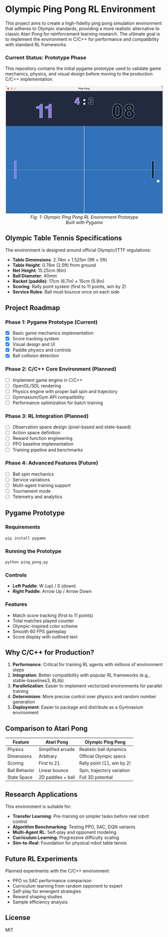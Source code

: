 # Olympic Ping Pong RL Environment

This project aims to create a high-fidelity ping pong simulation environment that adheres to Olympic standards, providing a more realistic alternative to classic Atari Pong for reinforcement learning research. The ultimate goal is to implement the environment in C/C++ for performance and compatibility with standard RL frameworks.

### Current Status: Prototype Phase

This repository contains the initial pygame prototype used to validate game mechanics, physics, and visual design before moving to the production C/C++ implementation.

<p align="center">
  <img src="Screenshot.png" alt="Pong Training" width="500" />
  <br><em>Fig. 1: Olympic Ping Pong RL Environment Prototype<br>Built with Pygame</em>
</p>


## Olympic Table Tennis Specifications

The environment is designed around official Olympic/ITTF regulations:

- **Table Dimensions**: 2.74m × 1.525m (9ft × 5ft)
- **Table Height**: 0.76m (2.5ft) from ground
- **Net Height**: 15.25cm (6in)
- **Ball Diameter**: 40mm
- **Racket (paddle)**: 17cm (6.7in) × 15cm (5.9in)
- **Scoring**: Rally point system (first to 11 points, win by 2)
- **Service Rules**: Ball must bounce once on each side

## Project Roadmap

### Phase 1: Pygame Prototype (Current)
- [x] Basic game mechanics implementation
- [x] Score tracking system
- [x] Visual design and UI
- [x] Paddle physics and controls
- [x] Ball collision detection

### Phase 2: C/C++ Core Environment (Planned)
- [ ] Implement game engine in C/C++
- [ ] OpenGL/SDL rendering
- [ ] Physics engine with proper ball spin and trajectory
- [ ] Gymnasium/Gym API compatibility
- [ ] Performance optimization for batch training

### Phase 3: RL Integration (Planned)
- [ ] Observation space design (pixel-based and state-based)
- [ ] Action space definition
- [ ] Reward function engineering
- [ ] PPO baseline implementation
- [ ] Training pipeline and benchmarks

### Phase 4: Advanced Features (Future)
- [ ] Ball spin mechanics
- [ ] Service variations
- [ ] Multi-agent training support
- [ ] Tournament mode
- [ ] Telemetry and analytics

## Pygame Prototype

### Requirements
```bash
pip install pygame
```

### Running the Prototype
```bash
python ping_pong.py
```

### Controls
- **Left Paddle**: W (up) / S (down)
- **Right Paddle**: Arrow Up / Arrow Down

### Features
- Match score tracking (first to 11 points)
- Total matches played counter
- Olympic-inspired color scheme
- Smooth 60 FPS gameplay
- Score display with outlined text

## Why C/C++ for Production?

1. **Performance**: Critical for training RL agents with millions of environment steps
2. **Integration**: Better compatibility with popular RL frameworks (e.g., stable-baselines3, RLlib)
3. **Parallelization**: Easier to implement vectorized environments for parallel training
4. **Determinism**: More precise control over physics and random number generation
5. **Deployment**: Easier to package and distribute as a Gymnasium environment

## Comparison to Atari Pong

| Feature | Atari Pong | Olympic Ping Pong |
|---------|-----------|-------------------|
| Physics | Simplified arcade | Realistic ball dynamics |
| Dimensions | Arbitrary | Official Olympic specs |
| Scoring | First to 21 | Rally point (11, win by 2) |
| Ball Behavior | Linear bounce | Spin, trajectory variation |
| State Space | 2D paddles + ball | Full 3D potential |

## Research Applications

This environment is suitable for:
- **Transfer Learning**: Pre-training on simpler tasks before real robot control
- **Algorithm Benchmarking**: Testing PPO, SAC, DQN variants
- **Multi-Agent RL**: Self-play and opponent modeling
- **Curriculum Learning**: Progressive difficulty scaling
- **Sim-to-Real**: Foundation for physical robot table tennis

## Future RL Experiments

Planned experiments with the C/C++ environment:
- PPO vs SAC performance comparison
- Curriculum learning from random opponent to expert
- Self-play for emergent strategies
- Reward shaping studies
- Sample efficiency analysis

## License

MIT